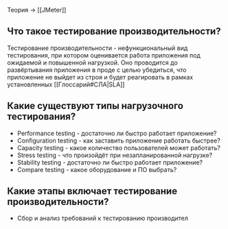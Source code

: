Теория -> [[JMeter]]

## Что такое тестирование производительности?
Тестирование производительности - нефункциональный вид тестирования, при котором оценивается работа приложения под ожидаемой и повышенной нагрузкой. Оно проводится до развёртывания приложения в проде с целью убедиться, что приложение не выйдет из строя и будет реагировать в рамках установленных [[Глоссарий#СЛА|SLA]]
## Какие существуют типы нагрузочного тестирования?
- Performance testing - достаточно ли быстро работает приложение?
- Configuration testing - как заставить приложение работать быстрее?
- Capacity testing - какое количество пользователей может работать?
- Stress testing - что произойдёт при незапланированной нагрузке?
- Stability testing - достаточно ли быстро работает приложение?
- Compare testing - какое оборудование и ПО выбрать?
## Какие этапы включает тестирование производительности?
- Сбор и анализ требований к тестированию производител